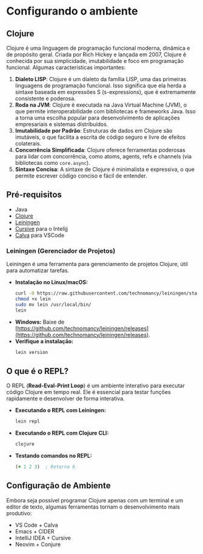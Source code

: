 # Configurando o ambiente

## Clojure

Clojure é uma linguagem de programação funcional moderna, dinâmica e de propósito geral. Criada por Rich Hickey e lançada em 2007, Clojure é conhecida por sua simplicidade, imutabilidade e foco em programação funcional.
Algumas características importantes:

1. **Dialeto LISP**: Clojure é um dialeto da família LISP, uma das primeiras linguagens de programação funcional. Isso significa que ela herda a sintaxe baseada em expressões S (s-expressions), que é extremamente consistente e poderosa.
2. **Roda na JVM**: Clojure é executada na Java Virtual Machine (JVM), o que permite interoperabilidade com bibliotecas e frameworks Java. Isso a torna uma escolha popular para desenvolvimento de aplicações empresariais e sistemas distribuídos.
3. **Imutabilidade por Padrão**: Estruturas de dados em Clojure são imutáveis, o que facilita a escrita de código seguro e livre de efeitos colaterais.
4. **Concorrência Simplificada**: Clojure oferece ferramentas poderosas para lidar com concorrência, como atoms, agents, refs e channels (via bibliotecas como `core.async`).
5. **Sintaxe Concisa**: A sintaxe de Clojure é minimalista e expressiva, o que permite escrever código conciso e fácil de entender.

## Pré-requisitos

- Java
- [Clojure](https://clojure.org/guides/install_clojure)
- [Leiningen](https://leiningen.org/)
- [Cursive](https://cursive-ide.com/) para o Intelijj
- [Calva](https://marketplace.visualstudio.com/items?itemName=betterthantomorrow.calva) para VSCode

### Leiningen (Gerenciador de Projetos)

Leiningen é uma ferramenta para gerenciamento de projetos Clojure, útil para automatizar tarefas.

- **Instalação no Linux/macOS:**
  ```sh
  curl -O https://raw.githubusercontent.com/technomancy/leiningen/stable/bin/lein
  chmod +x lein
  sudo mv lein /usr/local/bin/
  lein
  ```
- **Windows:** Baixe de [https://github.com/technomancy/leiningen/releases](https://github.com/technomancy/leiningen/releases).
- **Verifique a instalação:**
  ```sh
  lein version
  ```

## O que é o REPL?

O REPL (**Read-Eval-Print Loop**) é um ambiente interativo para executar código Clojure em tempo real. Ele é essencial para testar funções rapidamente e desenvolver de forma interativa.

- **Executando o REPL com Leiningen:**
  ```sh
  lein repl
  ```
- **Executando o REPL com Clojure CLI:**
  ```sh
  clojure
  ```
- **Testando comandos no REPL:**
  ```clojure
  (+ 1 2 3)  ; Retorna 6
  ```

## Configuração de Ambiente

Embora seja possível programar Clojure apenas com um terminal e um editor de texto, algumas ferramentas tornam o desenvolvimento mais produtivo:

- VS Code + Calva
- Emacs + CIDER
- IntelliJ IDEA + Cursive
- Neovim + Conjure

